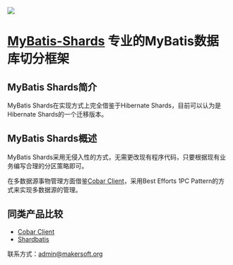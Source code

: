 [![][Logo]][1] 
# [MyBatis-Shards][1] 专业的MyBatis数据库切分框架

## MyBatis Shards简介

MyBatis Shards在实现方式上完全借鉴于Hibernate Shards，目前可以认为是Hibernate Shards的一个迁移版本。

## MyBatis Shards概述

MyBatis Shards采用无侵入性的方式，无需更改现有程序代码，只要根据现有业务编写合理的分区策略即可。

在多数据源事物管理方面借鉴[Cobar Client][2]，采用Best Efforts 1PC Pattern的方式来实现多数据源的管理。


## 同类产品比较

 - [Cobar Client][2]
 - [Shardbatis][3]


联系方式：admin@makersoft.org

  [1]: http://www.makersoft.org
  [2]: http://code.alibabatech.com/wiki/display/CobarClient/Home
  [3]: http://code.google.com/p/shardbatis/
  [Logo]:https://raw.github.com/makersoft/makersoft.github.com/master/images/makersoft-logo.png